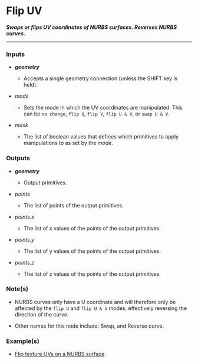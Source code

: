 # Flip UV

**_Swaps or flips UV coordinates of NURBS surfaces. Reverses NURBS curves._**

---


### Inputs

* **_geometry_**

  * Accepts a single geometry connection (unless the SHIFT key is held).

* _mode_

  * Sets the mode in which the UV coordinates are manipulated. This can be `no change`, `flip U`, `flip V`, `flip U & V`, or `swap U & V`.

* _mask_

  * The list of boolean values that defines which primitives to apply manipulations to as set by the _mode_.


### Outputs

* **_geometry_**

  * Output primitives.

* _points_

  * The list of points of the output primitives.

* _points.x_

  * The list of x values of the points of the output primitives.

* _points.y_

  * The list of y values of the points of the output primitives.

* _points.z_

  * The list of z values of the points of the output primitives.


### Note(s)

* NURBS curves only have a U coordinate and will therefore only be affected by the `flip U` and `flip U & V` modes, effectively reversing the direction of the curve.

* Other names for this node include: Swap, and Reverse curve.


### Example(s)

* <a href="https://creator.trimble.com/graph?assetURI=whp:67f86262-b4ca-4351-8c0b-157693ae3711&version=latest" target="_blank">Flip texture UVs on a NURBS surface</a>
